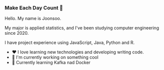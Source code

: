### Make Each Day Count  :wine_glass:
Hello. My name is Joonsoo.

My major is applied statistics, and I've been studying computer engineering since 2020.

I have project experience using JavaScript, Java, Python and R.

- :heart: I love learning new technologies and developing writing code.
- :ocean: I'm currently working on something cool
- :seedling: Currently learning Kafka nad Docker
